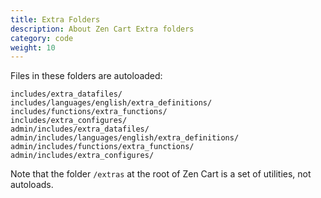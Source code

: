 ```yaml
---
title: Extra Folders 
description: About Zen Cart Extra folders 
category: code
weight: 10
---
```


Files in these folders are autoloaded: 

```
includes/extra_datafiles/
includes/languages/english/extra_definitions/
includes/functions/extra_functions/
includes/extra_configures/
admin/includes/extra_datafiles/
admin/includes/languages/english/extra_definitions/
admin/includes/functions/extra_functions/
admin/includes/extra_configures/

```

Note that the folder `/extras` at the root of Zen Cart is 
a set of utilities, not autoloads.

